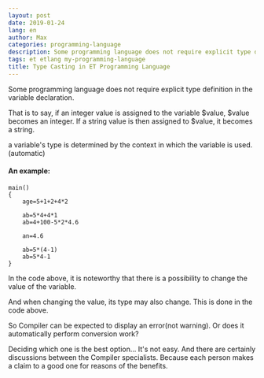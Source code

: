 ```yaml
---
layout: post
date: 2019-01-24
lang: en
author: Max
categories: programming-language
description: Some programming language does not require explicit type definition in the variable declaration.
tags: et etlang my-programming-language
title: Type Casting in ET Programming Language
---
```


Some programming language does not require explicit type definition in the variable declaration.

That is to say, if an integer value is assigned to the variable $value, $value becomes an integer.
If a string value is then assigned to $value, it becomes a string.

a variable's type is determined by the context in which the variable is used. (automatic)

#### An example:


```
main()
{
	age=5+1+2+4*2
	
	ab=5*4+4*1
	ab=4+100-5*2*4.6
	
	an=4.6

	ab=5*(4-1)
	ab=5*4-1
}
```


In the code above, it is noteworthy that there is a possibility to change the value of the variable.

And when changing the value, its type may also change.
This is done in the code above.

So Compiler can be expected to display an error(not warning). Or does it automatically perform conversion work?

Deciding which one is the best option... It's not easy.
And there are certainly discussions between the Compiler specialists.
Because each person makes a claim to a good one for reasons of the benefits.

